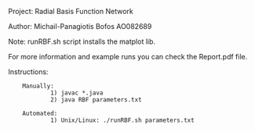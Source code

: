 Project: Radial Basis Function Network

Author: Michail-Panagiotis Bofos AO082689

Note: runRBF.sh script installs the matplot lib.

For more information and example runs you can check the Report.pdf file.

Instructions:

        Manually: 
                1) javac *.java
                2) java RBF parameters.txt

        Automated:
                1) Unix/Linux: ./runRBF.sh parameters.txt
